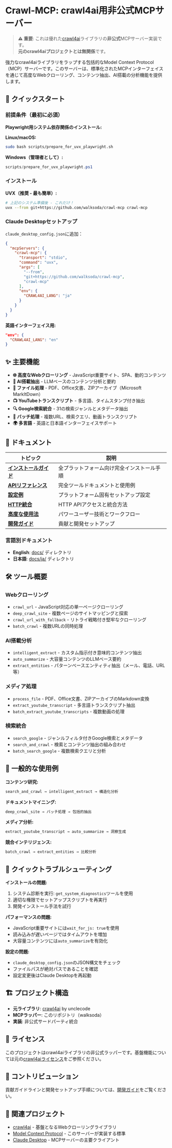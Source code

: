 # Crawl-MCP: crawl4ai用非公式MCPサーバー

> **⚠️ 重要**: これは優れた[crawl4ai](https://github.com/unclecode/crawl4ai)ライブラリの**非公式**MCPサーバー実装です。  
> **元のcrawl4aiプロジェクトとは無関係**です。

強力なcrawl4aiライブラリをラップする包括的なModel Context Protocol（MCP）サーバーです。このサーバーは、標準化されたMCPインターフェイスを通じて高度なWebクローリング、コンテンツ抽出、AI搭載の分析機能を提供します。

## 🚀 クイックスタート

### 前提条件（最初に必須）

**Playwright用システム依存関係のインストール:**

**Linux/macOS:**
```bash
sudo bash scripts/prepare_for_uvx_playwright.sh
```

**Windows（管理者として）:**
```powershell
scripts/prepare_for_uvx_playwright.ps1
```

### インストール

**UVX（推奨 - 最も簡単）:**
```bash
# 上記のシステム準備後 - これだけ！
uvx --from git+https://github.com/walksoda/crawl-mcp crawl-mcp
```

### Claude Desktopセットアップ

`claude_desktop_config.json`に追加：

```json
{
  "mcpServers": {
    "crawl-mcp": {
      "transport": "stdio",
      "command": "uvx",
      "args": [
        "--from",
        "git+https://github.com/walksoda/crawl-mcp",
        "crawl-mcp"
      ],
      "env": {
        "CRAWL4AI_LANG": "ja"
      }
    }
  }
}
```

**英語インターフェイス用:**
```json
"env": {
  "CRAWL4AI_LANG": "en"
}
```

## ✨ 主要機能

- **🌐 高度なWebクローリング** - JavaScript重要サイト、SPA、動的コンテンツ
- **🧠 AI搭載抽出** - LLMベースのコンテンツ分析と要約
- **📄 ファイル処理** - PDF、Office文書、ZIPアーカイブ（Microsoft MarkItDown）
- **📺 YouTubeトランスクリプト** - 多言語、タイムスタンプ付き抽出
- **🔍 Google検索統合** - 31の検索ジャンルとメタデータ抽出
- **🔄 バッチ処理** - 複数URL、検索クエリ、動画トランスクリプト
- **🌍 多言語** - 英語と日本語インターフェイスサポート

## 📖 ドキュメント

| トピック | 説明 |
|---------|------|
| **[インストールガイド](docs/ja/INSTALLATION.md)** | 全プラットフォーム向け完全インストール手順 |
| **[APIリファレンス](docs/ja/API_REFERENCE.md)** | 完全ツールドキュメントと使用例 |
| **[設定例](docs/ja/CONFIGURATION_EXAMPLES.md)** | プラットフォーム固有セットアップ設定 |
| **[HTTP統合](docs/ja/HTTP_INTEGRATION.md)** | HTTP APIアクセスと統合方法 |
| **[高度な使用法](docs/ja/ADVANCED_USAGE.md)** | パワーユーザー技術とワークフロー |
| **[開発ガイド](docs/ja/DEVELOPMENT.md)** | 貢献と開発セットアップ |

### 言語別ドキュメント

- **English**: [docs/](docs/) ディレクトリ
- **日本語**: [docs/ja/](docs/ja/) ディレクトリ

## 🛠️ ツール概要

### Webクローリング
- `crawl_url` - JavaScript対応の単一ページクローリング
- `deep_crawl_site` - 複数ページのサイトマッピングと探索
- `crawl_url_with_fallback` - リトライ戦略付き堅牢なクローリング
- `batch_crawl` - 複数URLの同時処理

### AI搭載分析
- `intelligent_extract` - カスタム指示付き意味的コンテンツ抽出
- `auto_summarize` - 大容量コンテンツのLLMベース要約
- `extract_entities` - パターンベースエンティティ抽出（メール、電話、URL等）

### メディア処理
- `process_file` - PDF、Office文書、ZIPアーカイブのMarkdown変換
- `extract_youtube_transcript` - 多言語トランスクリプト抽出
- `batch_extract_youtube_transcripts` - 複数動画の処理

### 検索統合
- `search_google` - ジャンルフィルタ付きGoogle検索とメタデータ
- `search_and_crawl` - 検索とコンテンツ抽出の組み合わせ
- `batch_search_google` - 複数検索クエリと分析

## 🎯 一般的な使用例

**コンテンツ研究:**
```bash
search_and_crawl → intelligent_extract → 構造化分析
```

**ドキュメントマイニング:**
```bash
deep_crawl_site → バッチ処理 → 包括的抽出
```

**メディア分析:**
```bash
extract_youtube_transcript → auto_summarize → 洞察生成
```

**競合インテリジェンス:**
```bash
batch_crawl → extract_entities → 比較分析
```

## 🚨 クイックトラブルシューティング

**インストールの問題:**
1. システム診断を実行: `get_system_diagnostics`ツールを使用
2. 適切な権限でセットアップスクリプトを再実行
3. 開発インストール手法を試行

**パフォーマンスの問題:**
- JavaScript重要サイトには`wait_for_js: true`を使用
- 読み込みが遅いページではタイムアウトを増加
- 大容量コンテンツには`auto_summarize`を有効化

**設定の問題:**
- `claude_desktop_config.json`のJSON構文をチェック
- ファイルパスが絶対パスであることを確認
- 設定変更後はClaude Desktopを再起動

## 🏗️ プロジェクト構造

- **元ライブラリ**: [crawl4ai](https://github.com/unclecode/crawl4ai) by unclecode
- **MCPラッパー**: このリポジトリ（walksoda）
- **実装**: 非公式サードパーティ統合

## 📄 ライセンス

このプロジェクトはcrawl4aiライブラリの非公式ラッパーです。基盤機能については元の[crawl4aiライセンス](https://github.com/unclecode/crawl4ai)をご参照ください。

## 🤝 コントリビューション

貢献ガイドラインと開発セットアップ手順については、[開発ガイド](docs/ja/DEVELOPMENT.md)をご覧ください。

## 🔗 関連プロジェクト

- [crawl4ai](https://github.com/unclecode/crawl4ai) - 基盤となるWebクローリングライブラリ
- [Model Context Protocol](https://modelcontextprotocol.io/) - このサーバーが実装する標準
- [Claude Desktop](https://docs.anthropic.com/claude/docs/claude-desktop) - MCPサーバーの主要クライアント